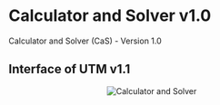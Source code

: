 # Calculator and Solver v1.0
Calculator and Solver (CaS) - Version 1.0

## Interface of UTM v1.1
<p align="center">
 <img src="https://cloud.githubusercontent.com/assets/26347107/24803586/220987a6-1bc5-11e7-8dbe-92bc3f724167.PNG" alt="Calculator and Solver" />
</p>
